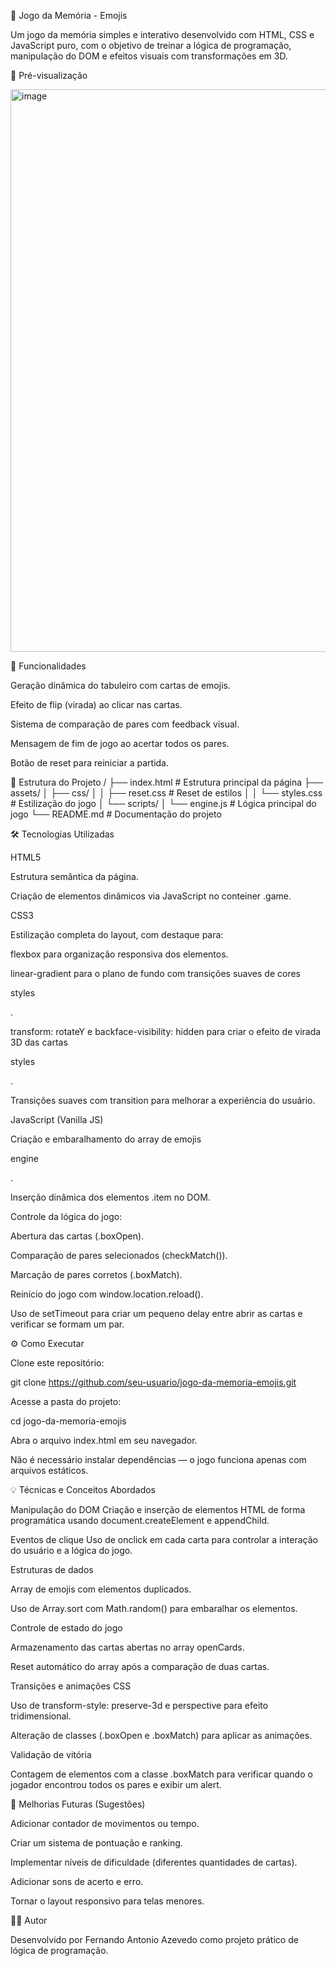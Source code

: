🧠 Jogo da Memória - Emojis

Um jogo da memória simples e interativo desenvolvido com HTML, CSS e JavaScript puro, com o objetivo de treinar a lógica de programação, manipulação do DOM e efeitos visuais com transformações em 3D.

📸 Pré-visualização

<img width="1433" height="900" alt="image" src="https://github.com/user-attachments/assets/b3535820-1863-4b1d-a94e-a883be045b94" />

🚀 Funcionalidades

Geração dinâmica do tabuleiro com cartas de emojis.

Efeito de flip (virada) ao clicar nas cartas.

Sistema de comparação de pares com feedback visual.

Mensagem de fim de jogo ao acertar todos os pares.

Botão de reset para reiniciar a partida.

🧩 Estrutura do Projeto
/
├── index.html          # Estrutura principal da página
├── assets/
│   ├── css/
│   │   ├── reset.css   # Reset de estilos
│   │   └── styles.css  # Estilização do jogo
│   └── scripts/
│       └── engine.js   # Lógica principal do jogo
└── README.md            # Documentação do projeto

🛠️ Tecnologias Utilizadas

HTML5

Estrutura semântica da página.

Criação de elementos dinâmicos via JavaScript no conteiner .game.

CSS3

Estilização completa do layout, com destaque para:

flexbox para organização responsiva dos elementos.

linear-gradient para o plano de fundo com transições suaves de cores

styles

.

transform: rotateY e backface-visibility: hidden para criar o efeito de virada 3D das cartas

styles

.

Transições suaves com transition para melhorar a experiência do usuário.

JavaScript (Vanilla JS)

Criação e embaralhamento do array de emojis

engine

.

Inserção dinâmica dos elementos .item no DOM.

Controle da lógica do jogo:

Abertura das cartas (.boxOpen).

Comparação de pares selecionados (checkMatch()).

Marcação de pares corretos (.boxMatch).

Reinício do jogo com window.location.reload().

Uso de setTimeout para criar um pequeno delay entre abrir as cartas e verificar se formam um par.

⚙️ Como Executar

Clone este repositório:

git clone https://github.com/seu-usuario/jogo-da-memoria-emojis.git


Acesse a pasta do projeto:

cd jogo-da-memoria-emojis


Abra o arquivo index.html em seu navegador.

Não é necessário instalar dependências — o jogo funciona apenas com arquivos estáticos.

💡 Técnicas e Conceitos Abordados

Manipulação do DOM
Criação e inserção de elementos HTML de forma programática usando document.createElement e appendChild.

Eventos de clique
Uso de onclick em cada carta para controlar a interação do usuário e a lógica do jogo.

Estruturas de dados

Array de emojis com elementos duplicados.

Uso de Array.sort com Math.random() para embaralhar os elementos.

Controle de estado do jogo

Armazenamento das cartas abertas no array openCards.

Reset automático do array após a comparação de duas cartas.

Transições e animações CSS

Uso de transform-style: preserve-3d e perspective para efeito tridimensional.

Alteração de classes (.boxOpen e .boxMatch) para aplicar as animações.

Validação de vitória

Contagem de elementos com a classe .boxMatch para verificar quando o jogador encontrou todos os pares e exibir um alert.

📌 Melhorias Futuras (Sugestões)

Adicionar contador de movimentos ou tempo.

Criar um sistema de pontuação e ranking.

Implementar níveis de dificuldade (diferentes quantidades de cartas).

Adicionar sons de acerto e erro.

Tornar o layout responsivo para telas menores.

🧑‍💻 Autor

Desenvolvido por Fernando Antonio Azevedo como projeto prático de lógica de programação.




